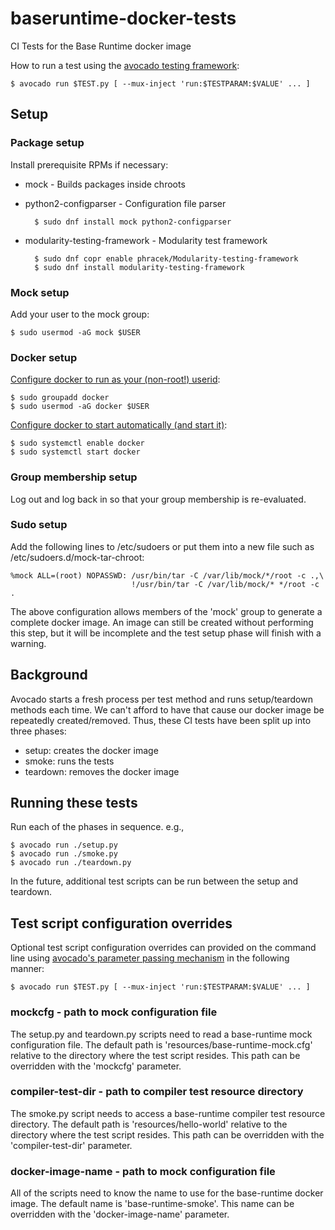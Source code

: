 # baseruntime-docker-tests
CI Tests for the Base Runtime docker image

How to run a test using the [avocado testing framework](http://avocado-framework.github.io/):

    $ avocado run $TEST.py [ --mux-inject 'run:$TESTPARAM:$VALUE' ... ]

## Setup

### Package setup

Install prerequisite RPMs if necessary:

* mock - Builds packages inside chroots
* python2-configparser - Configuration file parser

        $ sudo dnf install mock python2-configparser

* modularity-testing-framework - Modularity test framework

        $ sudo dnf copr enable phracek/Modularity-testing-framework
        $ sudo dnf install modularity-testing-framework

### Mock setup

Add your user to the mock group:

    $ sudo usermod -aG mock $USER

### Docker setup

[Configure docker to run as your (non-root!) userid](https://docs.docker.com/engine/installation/linux/linux-postinstall/#manage-docker-as-a-non-root-user):

    $ sudo groupadd docker
    $ sudo usermod -aG docker $USER

[Configure docker to start automatically (and start it)](https://docs.docker.com/engine/installation/linux/linux-postinstall/#manage-docker-as-a-non-root-user#configure-docker-to-start-on-boot):

    $ sudo systemctl enable docker
    $ sudo systemctl start docker

### Group membership setup

Log out and log back in so that your group membership is re-evaluated.

### Sudo setup

Add the following lines to /etc/sudoers or put them into a new file such as /etc/sudoers.d/mock-tar-chroot:

    %mock ALL=(root) NOPASSWD: /usr/bin/tar -C /var/lib/mock/*/root -c .,\
                               !/usr/bin/tar -C /var/lib/mock/* */root -c .

The above configuration allows members of the 'mock' group to generate a complete docker image. An image can still be created without performing this step, but it will be incomplete and the test setup phase will finish with a warning.

## Background

Avocado starts a fresh process per test method and runs setup/teardown methods
each time. We can't afford to have that cause our docker image be repeatedly
created/removed. Thus, these CI tests have been split up into three phases:
* setup: creates the docker image
* smoke: runs the tests
* teardown: removes the docker image

## Running these tests

Run each of the phases in sequence. e.g.,

    $ avocado run ./setup.py
    $ avocado run ./smoke.py
    $ avocado run ./teardown.py

In the future, additional test scripts can be run between the setup and teardown.

## Test script configuration overrides

Optional test script configuration overrides can provided on the command line using [avocado's parameter passing mechanism](http://avocado-framework.readthedocs.io/en/latest/WritingTests.html#accessing-test-parameters) in the following manner:

    $ avocado run $TEST.py [ --mux-inject 'run:$TESTPARAM:$VALUE' ... ]

### mockcfg - path to mock configuration file

The setup.py and teardown.py scripts need to read a base-runtime mock configuration file. The default path is 'resources/base-runtime-mock.cfg' relative to the directory where the test script resides. This path can be overridden with the 'mockcfg' parameter.

### compiler-test-dir - path to compiler test resource directory

The smoke.py script needs to access a base-runtime compiler test resource directory. The default path is 'resources/hello-world' relative to the directory where the test script resides. This path can be overridden with the 'compiler-test-dir' parameter.

### docker-image-name - path to mock configuration file

All of the scripts need to know the name to use for the base-runtime docker image. The default name is 'base-runtime-smoke'. This name can be overridden with the 'docker-image-name' parameter.
